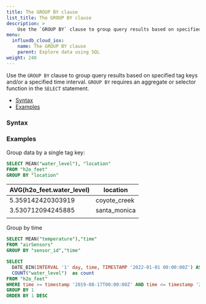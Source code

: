 ```yaml
---
title: The GROUP BY clause
list_title: The GROUP BY clause
description: > 
    Use the `GROUP BY` clause to group query results based on specified tag keys and/or a specified time interval.
menu:
  influxdb_cloud_iox:
    name: The GROUP BY clause
    parent: Explore data using SQL
weight: 240
---
```


Use the `GROUP BY` clause to group query results based on specified tag keys and/or a specified time interval. `GROUP BY` requires an aggregate or selector function in the `SELECT` statement.

- [Syntax](#syntax)
- [Examples](#examples)

### Syntax


### Examples

Group data by a single tag key:

```sql
SELECT MEAN("water_level"), "location"
FROM "h2o_feet" 
GROUP BY "location"
```
| AVG(h2o_feet.water_level) | location     |
| :------------------------ | ------------ |
| 5.359142420303919         | coyote_creek |
| 3.530712094245885         | santa_monica |
      |

Group by time

```sql
SELECT MEAN("temperature"),"time"
FROM "airSensors" 
GROUP BY "sensor_id","time"
```


```sql
SELECT
  DATE_BIN(INTERVAL '1' day, time, TIMESTAMP '2022-01-01 00:00:00Z') AS time,
  COUNT("water_level")  as count
FROM "h2o_feet"
WHERE time >= timestamp '2019-08-17T00:00:00Z' AND time <= timestamp '2019-09-10T00:00:00Z'
GROUP BY 1
ORDER BY 1 DESC
```